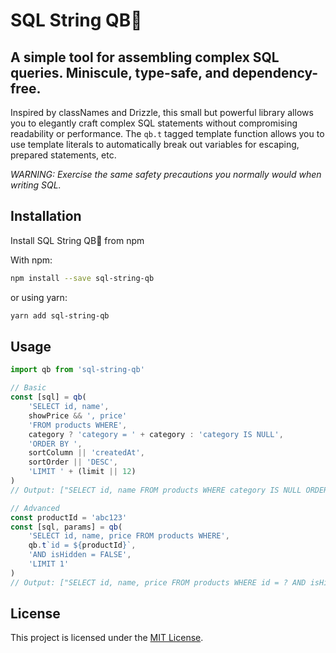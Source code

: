 # SQL String QB🏈

## A simple tool for assembling complex SQL queries. Miniscule, type-safe, and dependency-free.

Inspired by classNames and Drizzle, this small but powerful library allows you to elegantly craft complex SQL statements without compromising readability or performance. The `qb.t` tagged template function allows you to use template literals to automatically break out variables for escaping, prepared statements, etc.

_WARNING: Exercise the same safety precautions you normally would when writing SQL._

## Installation

Install SQL String QB🏈 from npm

With npm:
```bash
npm install --save sql-string-qb
```
or using yarn:
```bash
yarn add sql-string-qb
```

## Usage

```javascript
import qb from 'sql-string-qb' 

// Basic
const [sql] = qb(
    'SELECT id, name',
    showPrice && ', price'
    'FROM products WHERE',
    category ? 'category = ' + category : 'category IS NULL',
    'ORDER BY ',
    sortColumn || 'createdAt',
    sortOrder || 'DESC',
    'LIMIT ' + (limit || 12)
)
// Output: ["SELECT id, name FROM products WHERE category IS NULL ORDER BY createdAt DESC LIMIT 12"]

// Advanced
const productId = 'abc123'
const [sql, params] = qb(
    'SELECT id, name, price FROM products WHERE',
    qb.t`id = ${productId}`,
    'AND isHidden = FALSE',
    'LIMIT 1'
)
// Output: ["SELECT id, name, price FROM products WHERE id = ? AND isHidden = FALSE LIMIT 1", ["abc123"]]
```

## License

This project is licensed under the [MIT License](LICENSE).